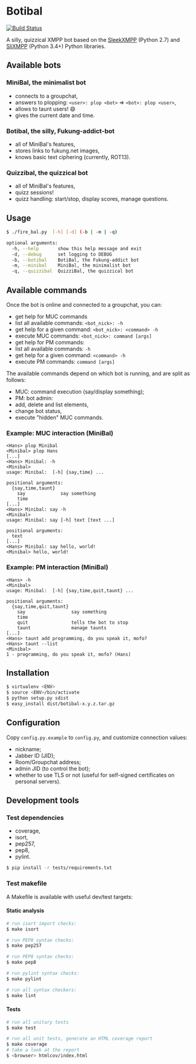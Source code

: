 # Botibal

[![Build Status](https://travis-ci.org/virtualtam/botibal.png?branch=master)](http://travis-ci.org/virtualtam/botibal)

A silly, quizzical XMPP bot based on the
[SleekXMPP](https://github.com/fritzy/SleekXMPP) (Python 2.7) and
[SliXMPP](https://dev.louiz.org/projects/slixmpp) (Python 3.4+) Python libraries.

## Available bots
### MiniBal, the minimalist bot
* connects to a groupchat,
* answers to plopping: `<user>: plop <bot>` => `<bot>: plop <user>`,
* allows to taunt users! :smile:
* gives the current date and time.

### Botibal, the silly, Fukung-addict-bot
* all of MiniBal's features,
* stores links to fukung.net images,
* knows basic text ciphering (currently, ROT13).

### Quizzibal, the quizzical bot
* all of MiniBal's features,
* quizz sessions!
* quizz handling: start/stop, display scores, manage questions.

## Usage
```bash
$ ./fire_bal.py  [-h] [-d] (-b | -m | -q)

optional arguments:
  -h, --help       show this help message and exit
  -d, --debug      set logging to DEBUG
  -b, --botibal    BotiBal, the Fukung-addict bot
  -m, --minibal    MiniBal, the minimalist bot
  -q, --quizzibal  QuizziBal, the quizzical bot
```

## Available commands
Once the bot is online and connected to a groupchat, you can:
* get help for MUC commands
 * list all available commands:
   `<bot_nick>: -h`
 * get help for a given command:
   `<bot_nick>: <command> -h`
* execute MUC commands:
  `<bot_nick>: command [args]`
* get help for PM commands:
 * list all available commands:
  `-h`
 * get help for a given command:
   `<command> -h`
* execute PM commands:
  `command [args]`

The available commands depend on which bot is running, and are split as follows:
* MUC: command execution (say/display something);
* PM: bot admin:
 * add, delete and list elements,
 * change bot status,
 * execute "hidden" MUC commands.

### Example: MUC interaction (MiniBal)
```
<Hans> plop Minibal
<Minibal> plop Hans
[...]
<Hans> Minibal: -h
<Minibal> 
usage: Minibal:  [-h] {say,time} ...

positional arguments:
  {say,time,taunt}
    say             say something
    time
[...]
<Hans> Minibal: say -h
<Minibal> 
usage: Minibal: say [-h] text [text ...]

positional arguments:
  text
[...]
<Hans> Minibal: say hello, world!
<Minibal> hello, world!
```

### Example: PM interaction (MiniBal)
```
<Hans> -h
<Minibal> 
usage: Minibal:  [-h] {say,time,quit,taunt} ...

positional arguments:
  {say,time,quit,taunt}
    say                 say something
    time
    quit                tells the bot to stop
    taunt               manage taunts
[...]
<Hans> taunt add programming, do you speak it, mofo?
<Hans> taunt --list
<Minibal>
1 - programming, do you speak it, mofo? (Hans)
```

## Installation
```bash
$ virtualenv <ENV>
$ source <ENV>/bin/activate
$ python setup.py sdist
$ easy_install dist/botibal-x.y.z.tar.gz
```

## Configuration
Copy `config.py.example` to `config.py`, and customize connection values:
* nickname;
* Jabber ID (JID);
* Room/Groupchat address;
* admin JID (to control the bot);
* whether to use TLS or not (useful for self-signed certificates on personal servers).

## Development tools
### Test dependencies
* coverage,
* isort,
* pep257,
* pep8,
* pylint.
```bash
$ pip install -r tests/requirements.txt
```

### Test makefile
A Makefile is available with useful dev/test targets:

#### Static analysis
```bash
# run isort import checks:
$ make isort

# run PEP8 syntax checks:
$ make pep257

# run PEP8 syntax checks:
$ make pep8

# run pylint syntax checks:
$ make pylint

# run all syntax checkers:
$ make lint
```

#### Tests
```bash
# run all unitary tests
$ make test

# run all unit tests, generate an HTML coverage report
$ make coverage
# take a look at the report
$ <browser> htmlcov/index.html
```
